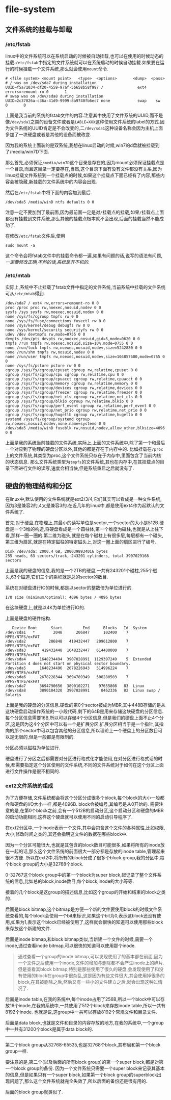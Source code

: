 # file-system


## 文件系统的挂载与卸载

### /etc/fstab
linux中的文件系统可以在系统启动的时候被自动挂载,也可以在使用的时候动态的挂载.`/etc/fstab`中指定的文件系统就可以在系统启动的时候自动挂载.如果要在运行的时候挂载一个文件系统,那么就会使用`mount`命令.


    # <file system> <mount point>   <type>  <options>       <dump>  <pass>
    # / was on /dev/sda7 during installation
    UUID=f5a71034-df20-4559-97af-5b658b58f997 /               ext4    errors=remount-ro 0       1
    # swap was on /dev/sda8 during installation
    UUID=2c37026a-c36a-41d9-9999-8a9740fb6ec7 none            swap    sw              0       0


上面是我当前的系统的fstab文件的内容.注意其中使用了文件系统的UUID,而不是像`/dev/sda1`之类的设备文件或者是`LABLE=XXX`这种使用文件系统的label的方式.因为文件系统的UUID肯定是不会改变的,二`/dev/sda1`这种设备名称会因为主机上面多加了一块硬盘或者是其他的设备而被改变.

因为我的系统上面装的是双系统,我想在linux启动的时候,win7的d盘就被挂载到了/media/win7D下面.

那么首先,必须保证`/media/win7D`这个目录是存在的,因为mount必须保证挂载点是一个目录,而且这目录一定要存在,当然,这个目录下面有没有文件都没有关系,因为linux挂载文件系统到一个挂载点的时候,如果这个挂载点下面已经有了内容,那些内容会被隐藏,新挂载的文件系统中的内容会出现.

然后在`/etc/fstab`中将下面的内容加到最后.

    /dev/sda5 /media/winD ntfs defaults 0 0

注意一定不要加到了最前面,因为最前面一定是对`/`挂载点的挂载,如果`/`挂载点上面都没有挂载到文件系统,那么其他的挂载点根本就不会出现,后面的挂载当然不能成功了.

在修改`/etc/fstab`文件后,使用

    sudo mount -a
这个命令会将fstab文件中的挂载命令都一遍,如果有问题的话,说写的语法有问题,*一定要修改正确,不然的话,系统是开不机的*.


### /etc/mtab

实际上,系统中不止挂载了fstab文件中指定的文件系统,当前系统中挂载的文件系统可从`/etc/mtab`得到.

    /dev/sda7 / ext4 rw,errors=remount-ro 0 0
    proc /proc proc rw,noexec,nosuid,nodev 0 0
    sysfs /sys sysfs rw,noexec,nosuid,nodev 0 0
    none /sys/fs/cgroup tmpfs rw 0 0
    none /sys/fs/fuse/connections fusectl rw 0 0
    none /sys/kernel/debug debugfs rw 0 0
    none /sys/kernel/security securityfs rw 0 0
    udev /dev devtmpfs rw,mode=0755 0 0
    devpts /dev/pts devpts rw,noexec,nosuid,gid=5,mode=0620 0 0
    tmpfs /run tmpfs rw,noexec,nosuid,size=10%,mode=0755 0 0
    none /run/lock tmpfs rw,noexec,nosuid,nodev,size=5242880 0 0
    none /run/shm tmpfs rw,nosuid,nodev 0 0
    none /run/user tmpfs rw,noexec,nosuid,nodev,size=104857600,mode=0755 0 0
    none /sys/fs/pstore pstore rw 0 0
    cgroup /sys/fs/cgroup/cpuset cgroup rw,relatime,cpuset 0 0
    cgroup /sys/fs/cgroup/cpu cgroup rw,relatime,cpu 0 0
    cgroup /sys/fs/cgroup/cpuacct cgroup rw,relatime,cpuacct 0 0
    cgroup /sys/fs/cgroup/memory cgroup rw,relatime,memory 0 0
    cgroup /sys/fs/cgroup/devices cgroup rw,relatime,devices 0 0
    cgroup /sys/fs/cgroup/freezer cgroup rw,relatime,freezer 0 0
    cgroup /sys/fs/cgroup/net_cls cgroup rw,relatime,net_cls 0 0
    cgroup /sys/fs/cgroup/blkio cgroup rw,relatime,blkio 0 0
    cgroup /sys/fs/cgroup/perf_event cgroup rw,relatime,perf_event 0 0
    cgroup /sys/fs/cgroup/net_prio cgroup rw,relatime,net_prio 0 0
    cgroup /sys/fs/cgroup/hugetlb cgroup rw,relatime,hugetlb 0 0
    systemd /sys/fs/cgroup/systemd cgroup rw,noexec,nosuid,nodev,none,name=systemd 0 0
    /dev/sda5 /media/winD fuseblk rw,nosuid,nodev,allow_other,blksize=4096 0 0

上面是我的系统当前挂载的文件系统,实际上,上面的文件系统中,除了第一个和最后一个对应到了物理的硬盘分区以外,其他的都是存在于内存中的.
比如挂载在`/proc`上的文件系统,其类型为proc,这个文件系统只存在于内存中,里面包含了当前内核的状态信息.
那么文件系统类型为`tmpfs`的文件系统,其也在内存中,在其挂载点的目录下面进行文件的读写,速度会相当快,但是系统重启之后就没有了.

## 硬盘的物理结构和分区

在linux中,默认使用的文件系统就是ext2/3/4,它们其实可以看成是一种文件系统,因为3是兼容2的,4又是兼容3的.在近几年的linux中,都是使用ext4作为起默认的文件系统了.

首先,对于硬盘,在物理上,其最小的读写单位是sector,一个sector的大小是512B.硬盘是一个3维的构造,将硬盘看成是一个圆柱体,第一个维度为磁柱,也就是从上往下看,那样一圈一圈的.第二维为磁头,就是在每个磁柱上有很多层,每层都有一个磁头,第三维为扇区,就是在特定磁柱的特定磁头上,对这一圈上面的扇区进行了编号.

    Disk /dev/sda: 2000.4 GB, 2000398934016 bytes
    255 heads, 63 sectors/track, 243201 cylinders, total 3907029168 sectors

上面是我的硬盘的信息,我的是一个2TB的硬盘,一共有243201个磁柱,255个磁头,63个磁道,它们三个的乘积就是总的sector的数目.

系统在对硬盘进行IO的时候,都是以sector的整数倍为单位进行的.

    I/O size (minimum/optimal): 4096 bytes / 4096 bytes

在这块硬盘上,就是以4K为单位进行IO的.

上面是硬盘的硬件结构.

       Device Boot      Start         End      Blocks   Id  System
    /dev/sda1   *        2048      206847      102400    7  HPFS/NTFS/exFAT
    /dev/sda2          206848   419432447   209612800    7  HPFS/NTFS/exFAT
    /dev/sda3       419432448  1648232447   614400000    7  HPFS/NTFS/exFAT
    /dev/sda4      1648234494  3907028991  1129397249    5  Extended
    Partition 4 does not start on physical sector boundary.
    /dev/sda5      1648234496  2678226943   514996224    7  HPFS/NTFS/exFAT
    /dev/sda6      2678228344  3694789349   508280503    7  HPFS/NTFS/exFAT
    /dev/sda7      3694790656  3890102271    97655808   83  Linux
    /dev/sda8      3890104320  3907028991     8462336   82  Linux swap / Solaris

上面是我的硬盘的分区信息.硬盘的第0个sector被成为MBR,其中448B存储的是从这块硬盘启动操作系统的一小段代码,剩下的64B是用来存储这块硬盘的分区信息.每个分区信息需要16B,所以可以存储4个分区信息.但是我们的硬盘上面不止4个分区,这是因为这4个分区中可以有一个是扩展分区,扩展分区相当于是一个指针,其指向的那个sector中可以包含其他的分区信息,所以理论上一个硬盘上的分区数目可以是无限的,但是一般都是有限制的.

分区必须以磁柱为单位进行.

硬盘进行了分区之后都需要对分区进行格式化才能使用,在对分区进行格式话的时候,都需要指定这个分区使用的文件系统,不同的文件系统对于如何在这个分区上面进行文件操作是很不相同的.

### ext2文件系统的组成

为了方便存储,文件系统都会将这个分区分成很多个block,每个block的大小一般都会和硬盘的I/O大小一样,都是4096B. block会被编号,其编号是从0开始的. 需要注意的是,在第0个block之前,会有一个512B的启动分区,这个启动分区和硬盘的MBR的启动功能相同,这样这个硬盘就可以使用不同的启动引导程序了.

在ext2分区中,一个inode表示一个文件,其中会包含这个文件的各种属性,比如权限,大小,修改时间之类的,其还会指明这文件的数据在哪些block中.

因为一个分区可能很大,也就是其包含的block数目可能很多,如果将所有的inode放在一起的话,那么这个文件系统的前面很大一部分都是存放的inode table,管理起来很不方便. 所以在ext2中,将所有的block分成了很多个block group,我的分区中,每个block group的大小是32768个block.

0-32767这个block group中的第一个block为super block,起记录了整个文件系统的信息,比如总的block,inode数目,每个block,inode的大小等等.

接着的几个block是这group的描述信息,比如这个group的开始和结束的block之类的.

后面是block bitmap,这个bitmap是方便一个新的文件要使用block的时候文件系统查看的,每个block会使用一个bit来标识,如果这个bit为0,表示这block还没有使用,如果为1,表示这个block已经被使用了,这样就会很快的知道可以使用那些block来存放这个新建的文件.

后面是inode bitmap,和block bitmap类似,当新建一个文件的时候,需要一个inode,通过查看inode bitmap,可以很快的知道可以使用那个inode.

> 通过查看一个group的inode bitmap,可以发现使用了的基本都在前面,因为一个文件之后使用一个inode,文件的增加与删除都不会产生inode上的碎片. 但是查看其block bitmap,特别是那些使用了很久的硬盘,会发现使用了和没有使用的block在group中很杂乱,这是因为有些文件很大,其会使用掉很多的block,在其被删除之后,然后又有一些小的文件建立之后,就会出现这种过情况了.

后面是inode table,在我的系统中,每个inode占用了256B,所以一个block中可以存放16个inode,在我的系统中,一共使用了512个block来存放inode table,所以一共有8192个inode. 也就是说,这group中一共可以存放8192个常规文件和目录文件.

后面是data block,也就是文件和目录的内容存放的地方,在我的系统中,一个group中一共有31200个block是属于data block的.

---

第二个block group从32768-65535,也是32768个block,其布局和第一个block group一样.

要注意的是,第二个(以及后面的所有block group)的第一个super block,都是对第一个block group的备份. 因为一个文件系统只需要一个super block来记录其基本的信息,但是如果只有一个super block,如果第一个block group的superblock出现问题了,那么这个文件系统就完全失效了,所以后面的备份还是很有用的.

后面的block group就类似了.




